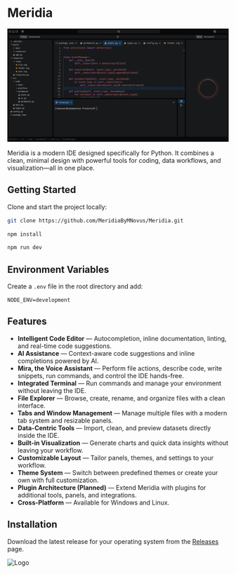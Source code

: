 # Meridia

![Meridia Screenshot](./resources/whole.png)

Meridia is a modern IDE designed specifically for Python. It combines a clean, minimal design with powerful tools for coding, data workflows, and visualization—all in one place.

## Getting Started

Clone and start the project locally:

```bash
git clone https://github.com/MeridiaByMNovus/Meridia.git
```

```bash
npm install
```

```bash
npm run dev
```

## Environment Variables

Create a `.env` file in the root directory and add:

```
NODE_ENV=development
```

## Features

- **Intelligent Code Editor** — Autocompletion, inline documentation, linting, and real-time code suggestions.
- **AI Assistance** — Context-aware code suggestions and inline completions powered by AI.
- **Mira, the Voice Assistant** — Perform file actions, describe code, write snippets, run commands, and control the IDE hands-free.
- **Integrated Terminal** — Run commands and manage your environment without leaving the IDE.
- **File Explorer** — Browse, create, rename, and organize files with a clean interface.
- **Tabs and Window Management** — Manage multiple files with a modern tab system and resizable panels.
- **Data-Centric Tools** — Import, clean, and preview datasets directly inside the IDE.
- **Built-in Visualization** — Generate charts and quick data insights without leaving your workflow.
- **Customizable Layout** — Tailor panels, themes, and settings to your workflow.
- **Theme System** — Switch between predefined themes or create your own with full customization.
- **Plugin Architecture (Planned)** — Extend Meridia with plugins for additional tools, panels, and integrations.
- **Cross-Platform** — Available for Windows and Linux.

## Installation

Download the latest release for your operating system from the [Releases](https://github.com/MeridiaByMNovus/Meridia/releases) page.

![Logo](https://dev-to-uploads.s3.amazonaws.com/uploads/articles/th5xamgrr6se0x5ro4g6.png)
